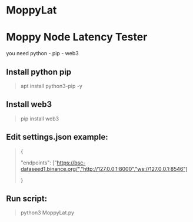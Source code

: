 # MoppyLat

# Moppy Node Latency Tester
you need python - pip - web3

## Install python pip
> apt install python3-pip -y

## Install web3
> pip install web3

## Edit settings.json example:
>{
>
>    "endpoints": ["https://bsc-dataseed1.binance.org/","http://127.0.0.1:8000","ws://127.0.0.1:8546"]
>
>}

## Run script:
> python3 MoppyLat.py



